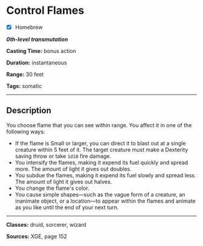 # Control Flames

- [x] Homebrew

***0th-level transmutation***

**Casting Time:** bonus action

**Duration:** instantaneous

**Range:** 30 feet

**Tags:** somatic

---

## Description
You choose flame that you can see within range. You affect it in one of the following ways:
- If the flame is Small or larger, you can direct it to blast out at a single creature within 5 feet of it. The target creature must make a Dexterity saving throw or take `1d10` fire damage.
- You intensify the flames, making it expend its fuel quickly and spread more. The amount of light it gives out doubles.
- You subdue the flames, making it expend its fuel slowly and spread less. The amount of light it gives out halves.
- You change the flame's color.
- You cause simple shapes&mdash;such as the vague form of a creature, an inanimate object, or a location&mdash;to appear within the flames and animate as you like until the end of your next turn.

---

**Classes:** druid, sorcerer, wizard

**Sources:** XGE, page 152
